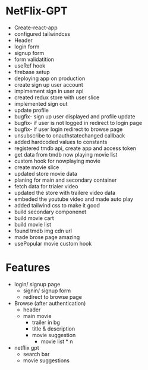 # NetFlix-GPT

- Create-react-app
- configured tailwindcss
- Header
- login form
- signup form
- form validatition
- useRef hook
- firebase setup
- deploying app on production
- create sign up user account
- implmement sign in user api
- created redux store with user slice
- implemented sign out
- update profile
- bugfix- sign up user displayed and profile update
- bugfix- if user is not logged in redirect to login page
- bugfix- if user login redirect to browse page
- unsubscribe to onauthstatechanged callback
- added hardcoded values to constants
- registered tmdb api, create app and access token
- get data from tmdb now playing movie list
- custom hook for nowplaying movie
- create movie slice
- updated store movie data
- planing for main and secondary container
- fetch data for trialer video
- updated the store with trailere video data
- embeded the youtube video and made auto play
- added tailwind css to make it good
- build secondary componenet
- build movie cart
- build movie list
- found tmdb img cdn url
- made brose page amazing 
- usePopular movie custom hook

# Features
 - login/ signup page
    - signin/ signup form
    - redirect to browse page
 - Browse (after authentication)
    - header
    - main movie
        - trailer in bg
        - title & description
        - movie suggestion
            - movie list * n
 - netflix gpt
    - search bar
    - movie suggestions